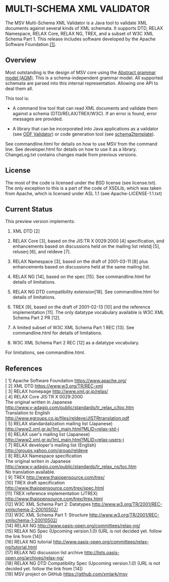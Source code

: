 # MULTI-SCHEMA XML VALIDATOR

The MSV Multi-Schema XML Validator is a Java tool to validate XML
documents against several kinds of XML schemata. It supports DTD,
RELAX Namespace, RELAX Core, RELAX NG, TREX, and a subset of W3C
XML Schema Part 1. This release includes software developed by
the Apache Software Foundation [[1]](https://www.apache.org/).

## Overview

Most outstanding is the design of MSV core using the [Abstract grammar model (AGM)](https://xmlark.github.io/msv/nativeAPI.html). This is a schema-independent grammar model. All supported schemata are parsed into this internal representation. Allowing one API to deal them all.

This tool is:

* A command line tool that can read XML documents and validate them
  against a schema (DTD/RELAX/TREX/W3C). If an error is found,
  error messages are provided.

* A library that can be incorporated into Java applications as a
  validator (see [ODF Validator](https://tdf.github.io/odftoolkit/conformance/ODFValidator.html)) or code generation tool (see [schema2template](https://tdf.github.io/odftoolkit/generator/index.html)).

See commandline.html for details on how to use MSV from the command line.
See developer.html for details on how to use it as a library.
ChangeLog.txt contains changes made from previous versions.

## License

The most of the code is licensed under the BSD license (see
license.txt). The only exception to this is a part of the code of XSDLib,
which was taken from Apache, which is licensed under ASL 1.1
(see Apache-LICENSE-1.1.txt)

## Current Status

This preview version implements:

1. XML DTD [2]

2. RELAX Core [3], based on the JIS:TR X 0029:2000 [4] specification,
   and enhancements based on discussions held on the mailing list
   relstdj [5], reluserj [6], and reldeve [7].

3. RELAX Namespace [3], based on the draft of 2001-03-11 [8] plus
   enhancements based on discussions held at the same mailing list.

4. RELAX NG [14], based on the spec [15].
   See commandline.html for details of limitations.

5. RELAX NG DTD compatibility extension[18].
   See commandline.html for details of limitations.

6. TREX [9], based on the draft of 2001-02-13 [10] and the
   reference implementation [11]. The only datatype vocabulary available
   is W3C XML Schema Part 2 PR [12].

7. A limited subset of W3C XML Schema Part 1 REC [13].
   See commandline.html for details of limitations.

8. W3C XML Schema Part 2 REC [12] as a datatype vocabulary.

For limitations, see commandline.html.

## References

[ 1] Apache Software Foundation
      https://www.apache.org/<br/>
[ 2] XML DTD
      https://www.w3.org/TR/REC-xml<br/>
[ 3] RELAX homepage
      http://www.xml.gr.jp/relax/<br/>
[ 4] RELAX Core JIS:TR X 0029:2000<br/>
    The original written in Japanese<br/>
      http://www.y-adagio.com/public/standards/tr_relax_c/toc.htm<br/>
    Translation to English<br/>
      http://www.egroups.co.jp/files/reldeve/JISTRtranslation.pdf<br/>
[ 5] RELAX standardalization mailing list (Japanese)
      http://www2.xml.gr.jp/1ml_main.html?MLID=relax-std-j<br/>
[ 6] RELAX user's mailing list (Japanese)
      http://www2.xml.gr.jp/1ml_main.html?MLID=relax-users-j<br/>
[ 7] RELAX developer's mailing list (English)
      http://groups.yahoo.com/group/reldeve<br/>
[ 8] RELAX Namespace specification<br/>
    The original writen in Japanese<br/>
      http://www.y-adagio.com/public/standards/tr_relax_ns/toc.htm<br/>
    No translation available.<br/>
[ 9] TREX
      http://www.thaiopensource.com/trex/<br/>
[10] TREX draft specification
      http://www.thaiopensource.com/trex/spec.html<br/>
[11] TREX reference implementation (JTREX)
      http://www.thaiopensource.com/trex/jtrex.html<br/>
[12] W3C XML Schema Part 2: Datatypes
      http://www.w3.org/TR/2001/REC-xmlschema-2-20010502/<br/>
[13] W3C XML Schema Part 1: Structure
      http://www.w3.org/TR/2001/REC-xmlschema-1-20010502/<br/>
[14] RELAX NG
      http://www.oasis-open.org/committees/relax-ng/<br/>
[15] RELAX NG Spec (Upcoming version.1.0)
      (URL is not decided yet. follow the link from [14])<br/>
[16] RELAX NG tutorial
      http://www.oasis-open.org/committees/relax-ng/tutorial.html<br/>
[17] RELAX NG discussion list archive
      http://lists.oasis-open.org/archives/relax-ng/<br/>
[18] RELAX NG DTD Compatibility Spec (Upcoming version.1.0)
      (URL is not decided yet. follow the link from [14])<br/>
[19] MSV project on GitHub
      https://github.com/xmlark/msv<br/>
